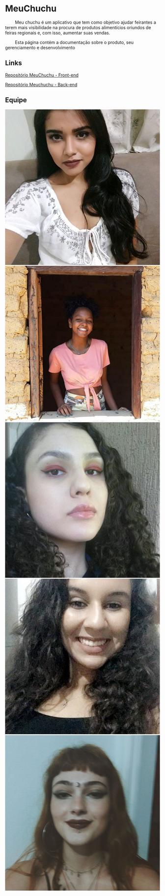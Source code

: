 # MeuChuchu
<p aling= "justify"> &emsp;&emsp; 
Meu chuchu é um aplicativo que tem como objetivo ajudar feirantes a terem mais visibilidade na procura de produtos alimentícios oriundos de feiras regionais e, com isso, aumentar suas vendas. </p>
<p aling= "justify"> &emsp;&emsp; 
Esta página contém a documentação sobre o produto, seu gerenciamento e desenvolvimento</p>

## Links
[Repositório MeuChuchu - Front-end](https://github.com/lorranyoliveira/MeuChuchu)

[Repositório Meuchuchu - Back-end](https://github.com/saracampss/MeuChuchu-Backend)

## Equipe
 
![Daniela Soares](https://raw.githubusercontent.com/lorranyoliveira/MeuChuchu.github.io/gh-pages/docs/images/eu.jpg)
![Giovana Dionisio](https://raw.githubusercontent.com/lorranyoliveira/MeuChuchu.github.io/gh-pages/docs/images/giovana.jpeg)
![Hérya](https://raw.githubusercontent.com/lorranyoliveira/MeuChuchu.github.io/gh-pages/docs/images/herya.jpeg)
![Lorrany Oliveira](https://raw.githubusercontent.com/lorranyoliveira/MeuChuchu.github.io/gh-pages/docs/images/lorrany.jpeg)
![Sara Campos](https://raw.githubusercontent.com/lorranyoliveira/MeuChuchu.github.io/gh-pages/docs/images/sara.jpeg)

 

